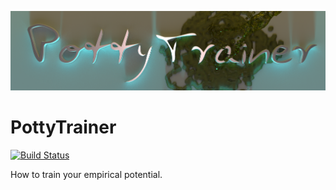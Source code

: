 ![PottyTrainer](images/logo_2.png)

# PottyTrainer
[![Build Status](https://travis-ci.org/Hamstard/PottyTrainer.svg?branch=master)](https://travis-ci.org/Hamstard/PottyTrainer)

How to train your empirical potential.
